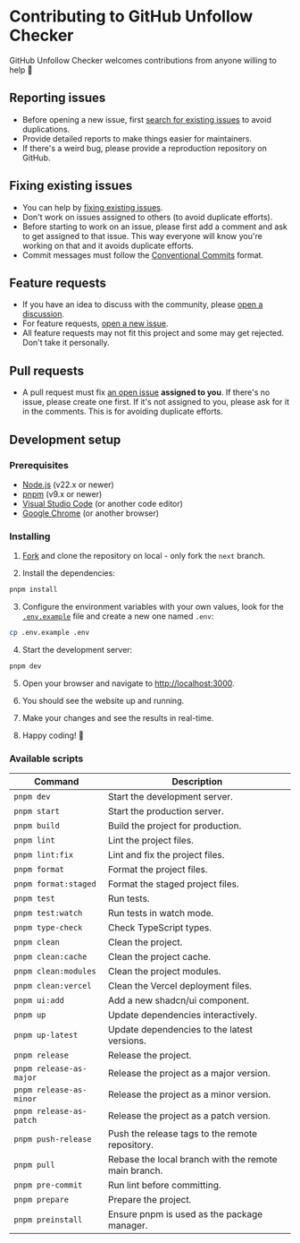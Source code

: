 # Contributing to GitHub Unfollow Checker

GitHub Unfollow Checker welcomes contributions from anyone willing to help 🤝

## Reporting issues

- Before opening a new issue, first [search for existing issues](https://github.com/gustavomorinaga/github-unfollower-checker/issues) to avoid duplications.
- Provide detailed reports to make things easier for maintainers.
- If there's a weird bug, please provide a reproduction repository on GitHub.

## Fixing existing issues

- You can help by [fixing existing issues](https://github.com/gustavomorinaga/github-unfollower-checker/issues).
- Don't work on issues assigned to others (to avoid duplicate efforts).
- Before starting to work on an issue, please first add a comment and ask to get assigned to that issue. This way everyone will know you're working on that and it avoids duplicate efforts.
- Commit messages must follow the [Conventional Commits](https://www.conventionalcommits.org) format.

## Feature requests

- If you have an idea to discuss with the community, please [open a discussion](https://github.com/gustavomorinaga/github-unfollower-checker/discussions).
- For feature requests, [open a new issue](https://github.com/gustavomorinaga/github-unfollower-checker/issues/new).
- All feature requests may not fit this project and some may get rejected. Don't take it personally.

## Pull requests

- A pull request must fix [an open issue](https://github.com/gustavomorinaga/github-unfollower-checker/issues?q=is%3Aissue+is%3Aopen) **assigned to you**. If there's no issue, please create one first. If it's not assigned to you, please ask for it in the comments. This is for avoiding duplicate efforts.

## Development setup

### Prerequisites

- [Node.js](https://nodejs.org/) (v22.x or newer)
- [pnpm](https://pnpm.io/) (v9.x or newer)
- [Visual Studio Code](https://code.visualstudio.com/) (or another code editor)
- [Google Chrome](https://www.google.com/chrome/) (or another browser)

### Installing

1. [Fork](https://github.com/gustavomorinaga/github-unfollow-checker/tree/next) and clone the repository on local - only fork the `next` branch.

2. Install the dependencies:

```bash
pnpm install
```

3. Configure the environment variables with your own values, look for the [`.env.example`](/.env.example) file and create a new one named `.env`:

```bash
cp .env.example .env
```

4. Start the development server:

```bash
pnpm dev
```

5. Open your browser and navigate to [http://localhost:3000](http://localhost:3000).

6. You should see the website up and running.

7. Make your changes and see the results in real-time.

8. Happy coding! 🎉

### Available scripts

| Command                 | Description                                          |
| ----------------------- | ---------------------------------------------------- |
| `pnpm dev`              | Start the development server.                        |
| `pnpm start`            | Start the production server.                         |
| `pnpm build`            | Build the project for production.                    |
| `pnpm lint`             | Lint the project files.                              |
| `pnpm lint:fix`         | Lint and fix the project files.                      |
| `pnpm format`           | Format the project files.                            |
| `pnpm format:staged`    | Format the staged project files.                     |
| `pnpm test`             | Run tests.                                           |
| `pnpm test:watch`       | Run tests in watch mode.                             |
| `pnpm type-check`       | Check TypeScript types.                              |
| `pnpm clean`            | Clean the project.                                   |
| `pnpm clean:cache`      | Clean the project cache.                             |
| `pnpm clean:modules`    | Clean the project modules.                           |
| `pnpm clean:vercel`     | Clean the Vercel deployment files.                   |
| `pnpm ui:add`           | Add a new shadcn/ui component.                       |
| `pnpm up`               | Update dependencies interactively.                   |
| `pnpm up-latest`        | Update dependencies to the latest versions.          |
| `pnpm release`          | Release the project.                                 |
| `pnpm release-as-major` | Release the project as a major version.              |
| `pnpm release-as-minor` | Release the project as a minor version.              |
| `pnpm release-as-patch` | Release the project as a patch version.              |
| `pnpm push-release`     | Push the release tags to the remote repository.      |
| `pnpm pull`             | Rebase the local branch with the remote main branch. |
| `pnpm pre-commit`       | Run lint before committing.                          |
| `pnpm prepare`          | Prepare the project.                                 |
| `pnpm preinstall`       | Ensure pnpm is used as the package manager.          |
